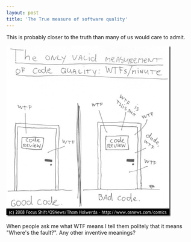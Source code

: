 ```yaml
---
layout: post
title: 'The True measure of software quality'
---
```

This is probably closer to the truth than many of us would care to admit.

![funny image of code review](/cdn/images/blog/2008-03-11-the-true-measure-of-software-quality/image25.png)

When people ask me what WTF means I tell them politely that it means "Where's the fault?". Any other inventive meanings?
